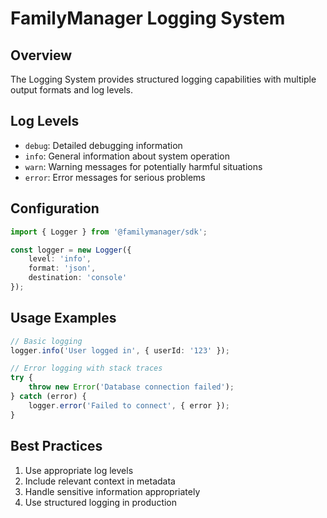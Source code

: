 # FamilyManager Logging System

## Overview

The Logging System provides structured logging capabilities with multiple output formats and log levels.

## Log Levels

- `debug`: Detailed debugging information
- `info`: General information about system operation
- `warn`: Warning messages for potentially harmful situations
- `error`: Error messages for serious problems

## Configuration

```typescript
import { Logger } from '@familymanager/sdk';

const logger = new Logger({
    level: 'info',
    format: 'json',
    destination: 'console'
});
```

## Usage Examples

```typescript
// Basic logging
logger.info('User logged in', { userId: '123' });

// Error logging with stack traces
try {
    throw new Error('Database connection failed');
} catch (error) {
    logger.error('Failed to connect', { error });
}
```

## Best Practices

1. Use appropriate log levels
2. Include relevant context in metadata
3. Handle sensitive information appropriately
4. Use structured logging in production

